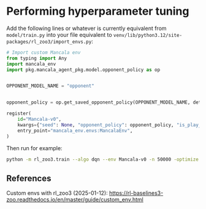 # Performing hyperparameter tuning

Add the following lines or whatever is currently equivalent from `model/train.py` into your file equivalent to `venv/lib/python3.12/site-packages/rl_zoo3/import_envs.py`:
```python
# Import custom Mancala env
from typing import Any
import mancala_env
import pkg.mancala_agent_pkg.model.opponent_policy as op


OPPONENT_MODEL_NAME = "opponent"


opponent_policy = op.get_saved_opponent_policy(OPPONENT_MODEL_NAME, deterministic=False)

register(
    id="Mancala-v0",
    kwargs={"seed": None, "opponent_policy": opponent_policy, "is_play_mode": False},
    entry_point="mancala_env.envs:MancalaEnv",
)
```
Then run for example:
```bash
python -m rl_zoo3.train --algo dqn --env Mancala-v0 -n 50000 -optimize --n-trials 1000 --conf-file=pkg/mancala_agent_pkg/model/hyperparameter_tuning/dqn_mancala_config.yml --log-folder=./last_rl_zoo3_run
```

## References
Custom envs with rl_zoo3 (2025-01-12): https://rl-baselines3-zoo.readthedocs.io/en/master/guide/custom_env.html
